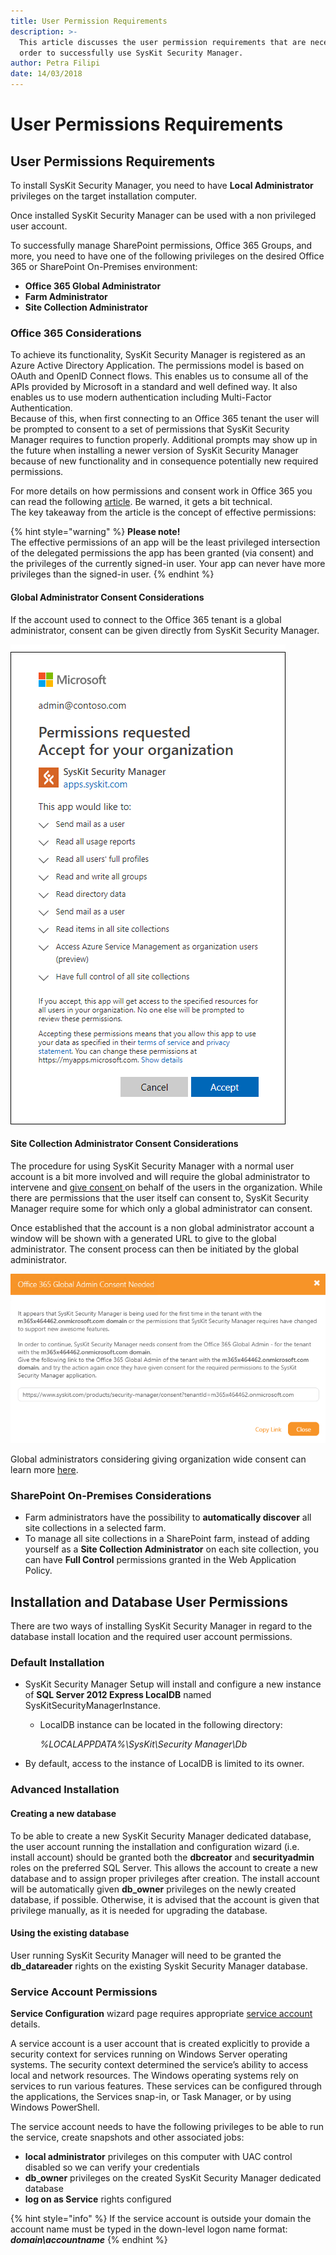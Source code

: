 ```yaml
---
title: User Permission Requirements
description: >-
  This article discusses the user permission requirements that are necessary in
  order to successfully use SysKit Security Manager.
author: Petra Filipi
date: 14/03/2018
---
```


# User Permissions Requirements

## User Permissions Requirements

To install SysKit Security Manager, you need to have **Local Administrator** privileges on the target installation computer.

Once installed SysKit Security Manager can be used with a non privileged user account.

To successfully manage SharePoint permissions, Office 365 Groups, and more, you need to have one of the following privileges on the desired Office 365 or SharePoint On-Premises environment:

* **Office 365 Global Administrator**
* **Farm Administrator**
* **Site Collection Administrator**

### Office 365 Considerations

To achieve its functionality, SysKit Security Manager is registered as an Azure Active Directory Application. The permissions model is based on OAuth and OpenID Connect flows. This enables us to consume all of the APIs provided by Microsoft in a standard and well defined way. It also enables us to use modern authentication including Multi-Factor Authentication.  
Because of this, when first connecting to an Office 365 tenant the user will be prompted to consent to a set of permissions that SysKit Security Manager requires to function properly. Additional prompts may show up in the future when installing a newer version of SysKit Security Manager because of new functionality and in consequence potentially new required permissions.

For more details on how permissions and consent work in Office 365 you can read the following [article](https://docs.microsoft.com/en-us/azure/active-directory/develop/v2-permissions-and-consent). Be warned, it gets a bit technical.  
The key takeaway from the article is the concept of effective permissions:

{% hint style="warning" %}
**Please note!**  
The effective permissions of an app will be the least privileged intersection of the delegated permissions the app has been granted \(via consent\) and the privileges of the currently signed-in user. Your app can never have more privileges than the signed-in user.
{% endhint %}

#### Global Administrator Consent Considerations

If the account used to connect to the Office 365 tenant is a global administrator, consent can be given directly from SysKit Security Manager.

![Global Administrator Consent ](../.gitbook/assets/global-admin-consent.png)

#### Site Collection Administrator Consent Considerations

The procedure for using SysKit Security Manager with a normal user account is a bit more involved and will require the global administrator to intervene and [give consent ](global-admin-consent.md)on behalf of the users in the organization. While there are permissions that the user itself can consent to, SysKit Security Manager require some for which only a global administrator can consent.

Once established that the account is a non global administrator account a window will be shown with a generated URL to give to the global administrator. The consent process can then be initiated by the global administrator.

![Office 365 Global Admin Consent Needed ](../.gitbook/assets/office-365-global-admin-consent-needed.png)

Global administrators considering giving organization wide consent can learn more [here](global-admin-consent.md).

### SharePoint On-Premises Considerations

* Farm administrators have the possibility to **automatically discover** all site collections in a selected farm.
* To manage all site collections in a SharePoint farm, instead of adding yourself as a **Site Collection Administrator** on each site collection, you can have **Full Control** permissions granted in the Web Application Policy.

## Installation and Database User Permissions

There are two ways of installing SysKit Security Manager in regard to the database install location and the required user account permissions.

### Default Installation

* SysKit Security Manager Setup will install and configure a new instance of **SQL Server 2012 Express LocalDB** named SysKitSecurityManagerInstance.
  * LocalDB instance can be located in the following directory:

    _%LOCALAPPDATA%\SysKit\Security Manager\Db_
* By default, access to the instance of LocalDB is limited to its owner.

### Advanced Installation

#### **Creating a new database**

To be able to create a new SysKit Security Manager dedicated database, the user account running the installation and configuration wizard \(i.e. install account\) should be granted both the **dbcreator** and **securityadmin** roles on the preferred SQL Server. This allows the account to create a new database and to assign proper privileges after creation. The install account will be automatically given **db\_owner** privileges on the newly created database, if possible. Otherwise, it is advised that the account is given that privilege manually, as it is needed for upgrading the database.

#### **Using the existing database**

User running SysKit Security Manager will need to be granted the **db\_datareader** rights on the existing Syskit Security Manager database.

### Service Account Permissions

**Service Configuration** wizard page requires appropriate [service account](https://docs.microsoft.com/en-us/windows/security/identity-protection/access-control/service-accounts) details.

A service account is a user account that is created explicitly to provide a security context for services running on Windows Server operating systems. The security context determined the service’s ability to access local and network resources. The Windows operating systems rely on services to run various features. These services can be configured through the applications, the Services snap-in, or Task Manager, or by using Windows PowerShell.

The service account needs to have the following privileges to be able to run the service, create snapshots and other associated jobs:

* **local administrator** privileges on this computer with UAC control disabled so we can verify your credentials
* **db\_owner** privileges on the created SysKit Security Manager dedicated database
* **log on as Service** rights configured

{% hint style="info" %}
If the service account is outside your domain the account name must be typed in the down-level logon name format: _**domain\accountname**_
{% endhint %}

